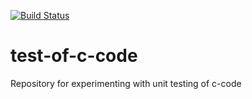 [![Build Status](https://travis-ci.org/t-o-k/test-of-c-code.svg?branch=master)](https://travis-ci.org/t-o-k/test-of-c-code)

# test-of-c-code
Repository for experimenting with unit testing of c-code

